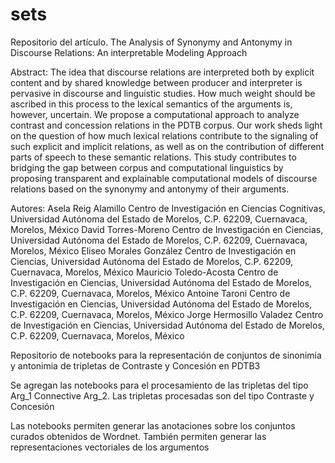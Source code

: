 # sets

Repositorio del artículo. The Analysis of Synonymy and Antonymy in Discourse Relations: An interpretable Modeling Approach

Abstract: 
The idea that discourse relations are interpreted both by explicit content and by shared knowledge between producer and interpreter is pervasive in discourse and linguistic studies. How much weight should be ascribed in this process to the lexical semantics of the arguments is, however, uncertain. We propose a computational approach to analyze contrast and concession relations in the PDTB corpus. Our work sheds light on the question of how much lexical relations contribute to the signaling of such explicit and implicit relations, as well as on the contribution of different parts of speech to these semantic relations. This study contributes to bridging the gap between corpus and computational linguistics by proposing transparent and explainable computational models of discourse relations based on the synonymy and antonymy of their arguments.

Autores:
Asela Reig Alamillo
Centro de Investigación en Ciencias
Cognitivas, Universidad Autónoma del
Estado de Morelos, C.P. 62209, Cuernavaca,
Morelos, México
David Torres-Moreno
Centro de Investigación en Ciencias,
Universidad Autónoma del Estado de
Morelos, C.P. 62209, Cuernavaca, Morelos,
México
Eliseo Morales González
Centro de Investigación en Ciencias,
Universidad Autónoma del Estado de
Morelos, C.P. 62209, Cuernavaca, Morelos,
México
Mauricio Toledo-Acosta
Centro de Investigación en Ciencias,
Universidad Autónoma del Estado de
Morelos, C.P. 62209, Cuernavaca, Morelos,
México
Antoine Taroni
Centro de Investigación en Ciencias,
Universidad Autónoma del Estado de
Morelos, C.P. 62209, Cuernavaca, Morelos,
México
Jorge Hermosillo Valadez
Centro de Investigación en Ciencias,
Universidad Autónoma del Estado de
Morelos, C.P. 62209, Cuernavaca, Morelos,
México

Repositorio de notebooks para la representación de conjuntos de sinonimia y antonimia de tripletas de Contraste y Concesión en PDTB3

Se agregan las notebooks para el procesamiento de las tripletas del tipo Arg_1 Connective Arg_2.
Las tripletas procesadas son del tipo Contraste y Concesión

Las notebooks permiten generar las anotaciones sobre los conjuntos curados obtenidos de Wordnet.
También permiten generar las representaciones vectoriales de los argumentos 


